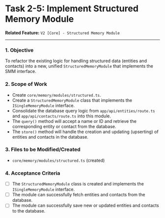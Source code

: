 
# Task 2-5: Implement Structured Memory Module

**Related Feature:** `V2 [Core] - Structured Memory Module`

---

### 1. Objective
To refactor the existing logic for handling structured data (entities and contacts) into a new, unified `StructuredMemoryModule` that implements the SMM interface.

### 2. Scope of Work
- Create `core/memory/modules/structured.ts`.
- Create a `StructuredMemoryModule` class that implements the `ISingleMemoryModule` interface.
- Consolidate the database query logic from `app/api/entities/route.ts` and `app/api/contacts/route.ts` into this module.
- The `query()` method will accept a name or ID and retrieve the corresponding entity or contact from the database.
- The `store()` method will handle the creation and updating (upserting) of entities and contacts in the database.

### 3. Files to be Modified/Created
- `core/memory/modules/structured.ts` (created)

### 4. Acceptance Criteria
- [ ] The `StructuredMemoryModule` class is created and implements the `ISingleMemoryModule` interface.
- [ ] The module can successfully fetch entities and contacts from the database.
- [ ] The module can successfully save new or updated entities and contacts to the database.
